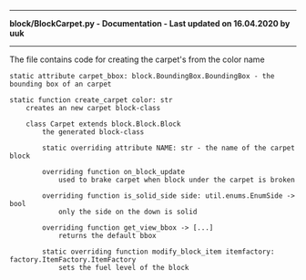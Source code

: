 ----

**block/BlockCarpet.py - Documentation - Last updated on 16.04.2020 by uuk**

----

The file contains code for creating the carpet's from the color name


    static attribute carpet_bbox: block.BoundingBox.BoundingBox - the bounding box of an carpet
    
    static function create_carpet color: str
        creates an new carpet block-class
        
        class Carpet extends block.Block.Block
            the generated block-class
            
            static overriding attribute NAME: str - the name of the carpet block
            
            overriding function on_block_update
                used to brake carpet when block under the carpet is broken
                
            overriding function is_solid_side side: util.enums.EnumSide -> bool
                only the side on the down is solid
                
            overriding function get_view_bbox -> [...]
                returns the default bbox
                
            static overriding function modify_block_item itemfactory: factory.ItemFactory.ItemFactory
                sets the fuel level of the block